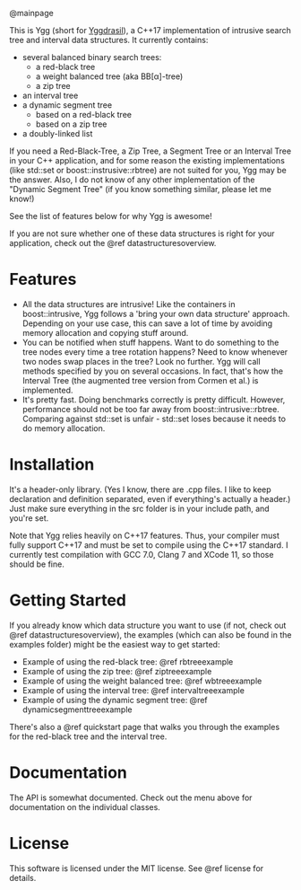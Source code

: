 @mainpage

This is Ygg (short for [Yggdrasil](https://en.wikipedia.org/wiki/Yggdrasil)), a C++17
implementation of intrusive search tree and interval data structures. It currently contains:

* several balanced binary search trees:
  * a red-black tree
  * a weight balanced tree (aka BB[α]-tree)
  * a zip tree
* an interval tree
* a dynamic segment tree
  * based on a red-black tree
  * based on a zip tree
* a doubly-linked list


If you need a Red-Black-Tree, a Zip Tree, a Segment Tree or an Interval Tree in your C++
application, and for some reason the existing implementations (like std::set or
boost::instrusive::rbtree) are not suited for you, Ygg may be the answer. Also, I do not know of any
other implementation of the "Dynamic Segment Tree" (if you know something similar, please let me
know!)

See the list of features below for why Ygg is awesome!

If you are not sure whether one of these data structures is right for your application, check out
 the @ref datastructuresoverview.

Features
========

* All the data structures are intrusive! Like the containers in boost::intrusive, Ygg follows a 
'bring your own data structure' approach. Depending on your use case, this can save a lot of time by avoiding memory allocation and copying stuff around.
* You can be notified when stuff happens. Want to do something to the tree nodes every time a 
tree rotation happens? Need to know whenever two nodes swap places in the tree? Look no further. Ygg will call methods specified by you on several occasions. In fact, that's how the Interval Tree (the augmented tree version from Cormen et al.) is implemented.
* It's pretty fast. Doing benchmarks correctly is pretty difficult. However, performance should 
not be too far away from boost::intrusive::rbtree. Comparing against std::set is unfair - std::set loses because it needs to do memory allocation.

Installation
============

It's a header-only library. (Yes I know, there are .cpp files. I like to keep declaration and 
definition separated, even if everything's actually a header.) Just make sure everything in the 
src folder is in your include path, and you're set.

Note that Ygg relies heavily on C++17 features. Thus, your compiler must fully support C++17 and must be set to compile using the C++17 standard. I currently test compilation with GCC 7.0, Clang 7 and XCode 11, so those should be fine.

Getting Started
=============

If you already know which data structure you want to use (if not, check out @ref 
datastructuresoverview), the examples (which can also be found in the examples folder) might be 
the easiest way to get started:

* Example of using the red-black tree: @ref rbtreeexample
* Example of using the zip tree: @ref ziptreeexample
* Example of using the weight balanced tree: @ref wbtreeexample
* Example of using the interval tree: @ref intervaltreeexample
* Example of using the dynamic segment tree: @ref dynamicsegmenttreeexample

There's also a @ref quickstart page that walks you through the examples for the red-black tree 
and the interval tree.

Documentation
=============

The API is somewhat documented. Check out the menu above for documentation on the individual 
classes.

License
=======

This software is licensed under the MIT license. See @ref license for details.
